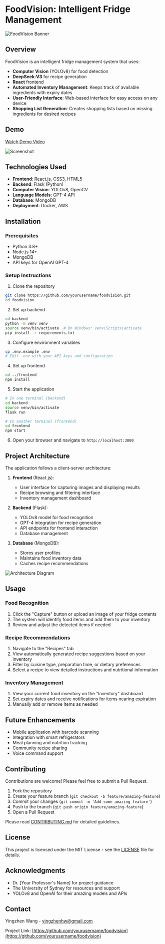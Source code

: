 # FoodVision: Intelligent Fridge Management

![FoodVision Banner](assets/banner.png)

## Overview

FoodVision is an intelligent fridge management system that uses:
- **Computer Vision** (YOLOv8) for food detection
- **DeepSeek-V3** for recipe generation
- **React** frontend
- **Automated Inventory Management**: Keeps track of available ingredients with expiry dates
- **User-Friendly Interface**: Web-based interface for easy access on any device
- **Shopping List Generation**: Creates shopping lists based on missing ingredients for desired recipes

## Demo

[Watch Demo Video](https://youtu.be/your-demo-link)

![Screenshot](assets/screenshot.png)

## Technologies Used

- **Frontend**: React.js, CSS3, HTML5
- **Backend**: Flask (Python)
- **Computer Vision**: YOLOv8, OpenCV
- **Language Models**: GPT-4 API
- **Database**: MongoDB
- **Deployment**: Docker, AWS

## Installation

### Prerequisites
- Python 3.8+
- Node.js 14+
- MongoDB
- API keys for OpenAI GPT-4

### Setup Instructions

1. Clone the repository
```bash
git clone https://github.com/yourusername/foodvision.git
cd foodvision
```

2. Set up backend
```bash
cd backend
python -m venv venv
source venv/bin/activate  # On Windows: venv\Scripts\activate
pip install -r requirements.txt
```

3. Configure environment variables
```bash
cp .env.example .env
# Edit .env with your API keys and configuration
```

4. Set up frontend
```bash
cd ../frontend
npm install
```

5. Start the application
```bash
# In one terminal (backend)
cd backend
source venv/bin/activate
flask run

# In another terminal (frontend)
cd frontend
npm start
```

6. Open your browser and navigate to `http://localhost:3000`

## Project Architecture

The application follows a client-server architecture:

1. **Frontend** (React.js):
   - User interface for capturing images and displaying results
   - Recipe browsing and filtering interface
   - Inventory management dashboard

2. **Backend** (Flask):
   - YOLOv8 model for food recognition
   - GPT-4 integration for recipe generation
   - API endpoints for frontend interaction
   - Database management

3. **Database** (MongoDB):
   - Stores user profiles
   - Maintains food inventory data
   - Caches recipe recommendations

![Architecture Diagram](assets/architecture.png)

## Usage

### Food Recognition
1. Click the "Capture" button or upload an image of your fridge contents
2. The system will identify food items and add them to your inventory
3. Review and adjust the detected items if needed

### Recipe Recommendations
1. Navigate to the "Recipes" tab
2. View automatically generated recipe suggestions based on your inventory
3. Filter by cuisine type, preparation time, or dietary preferences
4. Select a recipe to view detailed instructions and nutritional information

### Inventory Management
1. View your current food inventory on the "Inventory" dashboard
2. Set expiry dates and receive notifications for items nearing expiration
3. Manually add or remove items as needed

## Future Enhancements

- Mobile application with barcode scanning
- Integration with smart refrigerators
- Meal planning and nutrition tracking
- Community recipe sharing
- Voice command support

## Contributing

Contributions are welcome! Please feel free to submit a Pull Request.

1. Fork the repository
2. Create your feature branch (`git checkout -b feature/amazing-feature`)
3. Commit your changes (`git commit -m 'Add some amazing feature'`)
4. Push to the branch (`git push origin feature/amazing-feature`)
5. Open a Pull Request

Please read [CONTRIBUTING.md](CONTRIBUTING.md) for detailed guidelines.

## License

This project is licensed under the MIT License - see the [LICENSE](LICENSE) file for details.

## Acknowledgments

- Dr. [Your Professor's Name] for project guidance
- The University of Sydney for resources and support
- YOLOv8 and OpenAI for their amazing models and APIs

## Contact

Yingzhen Wang - [yingzhenhw@gmail.com](mailto:yingzhenhw@gmail.com)

Project Link: [https://github.com/yourusername/foodvision](https://github.com/yourusername/foodvision)
